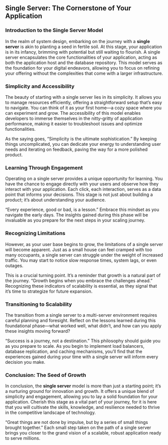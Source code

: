 
## Single Server: The Cornerstone of Your Application

### Introduction to the Single Server Model

In the realm of system design, embarking on the journey with a **single server** is akin to planting a seed in fertile soil. At this stage, your application is in its infancy, brimming with potential but still waiting to flourish. A single server encapsulates the core functionalities of your application, acting as both the application host and the database repository. This model serves as the foundation for your digital endeavors, allowing you to focus on refining your offering without the complexities that come with a larger infrastructure.

### Simplicity and Accessibility

The beauty of starting with a single server lies in its simplicity. It allows you to manage resources efficiently, offering a straightforward setup that’s easy to navigate. You can think of it as your first home—a cozy space where you can experiment and grow. The accessibility of this model enables developers to immerse themselves in the nitty-gritty of application performance, making it easier to troubleshoot issues and optimize functionalities. 

As the saying goes, “Simplicity is the ultimate sophistication.” By keeping things uncomplicated, you can dedicate your energy to understanding user needs and iterating on feedback, paving the way for a more polished product.

### Learning Through Engagement

Operating on a single server provides a unique opportunity for learning. You have the chance to engage directly with your users and observe how they interact with your application. Each click, each interaction, serves as a data point that informs your decisions. This stage is not just about building a product; it’s about understanding your audience. 

“Every experience, good or bad, is a lesson.” Embrace this mindset as you navigate the early days. The insights gained during this phase will be invaluable as you prepare for the next steps in your scaling journey.

### Recognizing Limitations

However, as your user base begins to grow, the limitations of a single server will become apparent. Just as a small house can feel cramped with too many occupants, a single server can struggle under the weight of increased traffic. You may start to notice slow response times, system lags, or even outages. 

This is a crucial turning point. It’s a reminder that growth is a natural part of the journey. “Growth begins when you embrace the challenges ahead.” Recognizing these indicators of scalability is essential, as they signal that it’s time to strategize for future expansion.

### Transitioning to Scalability

The transition from a single server to a multi-server environment requires careful planning and foresight. Reflect on the lessons learned during this foundational phase—what worked well, what didn’t, and how can you apply these insights moving forward? 

“Success is a journey, not a destination.” This philosophy should guide you as you prepare to scale. As you begin to implement load balancers, database replication, and caching mechanisms, you’ll find that the experiences gained during your time with a single server will inform every decision you make.

### Conclusion: The Seed of Growth

In conclusion, the **single server** model is more than just a starting point; it’s a nurturing ground for innovation and growth. It offers a unique blend of simplicity and engagement, allowing you to lay a solid foundation for your application. Cherish this stage as a vital part of your journey, for it is here that you will cultivate the skills, knowledge, and resilience needed to thrive in the competitive landscape of technology.

“Great things are not done by impulse, but by a series of small things brought together.” Each small step taken on the path of a single server brings you closer to the grand vision of a scalable, robust application ready to serve millions. 

